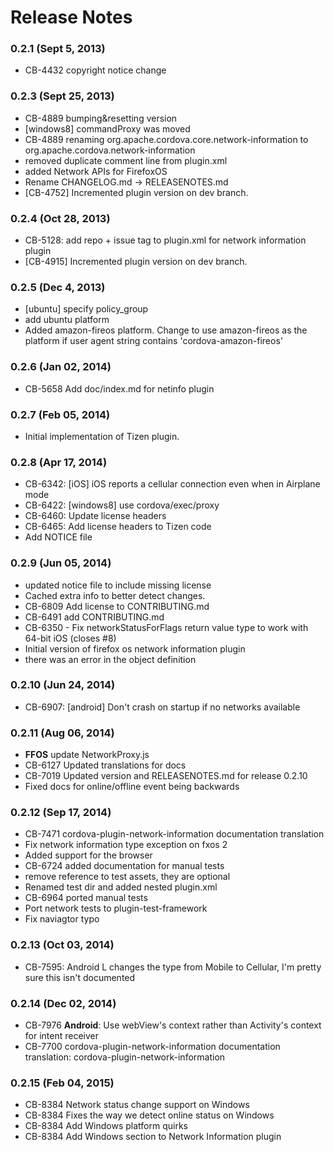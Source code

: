 <!--
#
# Licensed to the Apache Software Foundation (ASF) under one
# or more contributor license agreements.  See the NOTICE file
# distributed with this work for additional information
# regarding copyright ownership.  The ASF licenses this file
# to you under the Apache License, Version 2.0 (the
# "License"); you may not use this file except in compliance
# with the License.  You may obtain a copy of the License at
# 
# http://www.apache.org/licenses/LICENSE-2.0
# 
# Unless required by applicable law or agreed to in writing,
# software distributed under the License is distributed on an
# "AS IS" BASIS, WITHOUT WARRANTIES OR CONDITIONS OF ANY
#  KIND, either express or implied.  See the License for the
# specific language governing permissions and limitations
# under the License.
#
-->
# Release Notes

### 0.2.1 (Sept 5, 2013)
* CB-4432 copyright notice change

### 0.2.3 (Sept 25, 2013)
* CB-4889 bumping&resetting version
* [windows8] commandProxy was moved
* CB-4889 renaming org.apache.cordova.core.network-information to org.apache.cordova.network-information
* removed duplicate comment line from plugin.xml
* added Network APIs for FirefoxOS
* Rename CHANGELOG.md -> RELEASENOTES.md
* [CB-4752] Incremented plugin version on dev branch.

### 0.2.4 (Oct 28, 2013)
* CB-5128: add repo + issue tag to plugin.xml for network information plugin
* [CB-4915] Incremented plugin version on dev branch.

### 0.2.5 (Dec 4, 2013)
* [ubuntu] specify policy_group
* add ubuntu platform
* Added amazon-fireos platform. Change to use amazon-fireos as the platform if user agent string contains 'cordova-amazon-fireos'

### 0.2.6 (Jan 02, 2014)
* CB-5658 Add doc/index.md for netinfo plugin

### 0.2.7 (Feb 05, 2014)
* Initial implementation of Tizen plugin.

### 0.2.8 (Apr 17, 2014)
* CB-6342: [iOS] iOS reports a cellular connection even when in Airplane mode
* CB-6422: [windows8] use cordova/exec/proxy
* CB-6460: Update license headers
* CB-6465: Add license headers to Tizen code
* Add NOTICE file

### 0.2.9 (Jun 05, 2014)
* updated notice file to include missing license
* Cached extra info to better detect changes.
* CB-6809 Add license to CONTRIBUTING.md
* CB-6491 add CONTRIBUTING.md
* CB-6350 - Fix networkStatusForFlags return value type to work with 64-bit iOS (closes #8)
* Initial version of firefox os network information plugin
* there was an error in the object definition

### 0.2.10 (Jun 24, 2014)
* CB-6907: [android] Don't crash on startup if no networks available

### 0.2.11 (Aug 06, 2014)
* **FFOS** update NetworkProxy.js
* CB-6127 Updated translations for docs
* CB-7019 Updated version and RELEASENOTES.md for release 0.2.10
* Fixed docs for online/offline event being backwards

### 0.2.12 (Sep 17, 2014)
* CB-7471 cordova-plugin-network-information documentation translation
* Fix network information type exception on fxos 2
* Added support for the browser
* CB-6724 added documentation for manual tests
* remove reference to test assets, they are optional
* Renamed test dir and added nested plugin.xml
* CB-6964 ported manual tests
* Port network tests to plugin-test-framework
* Fix naviagtor typo

### 0.2.13 (Oct 03, 2014)
* CB-7595: Android L changes the type from Mobile to Cellular, I'm pretty sure this isn't documented

### 0.2.14 (Dec 02, 2014)
* CB-7976 **Android**: Use webView's context rather than Activity's context for intent receiver
* CB-7700 cordova-plugin-network-information documentation translation: cordova-plugin-network-information

### 0.2.15 (Feb 04, 2015)
* CB-8384 Network status change support on Windows
* CB-8384 Fixes the way we detect online status on Windows
* CB-8384 Add Windows platform quirks
* CB-8384 Add Windows section to Network Information plugin
